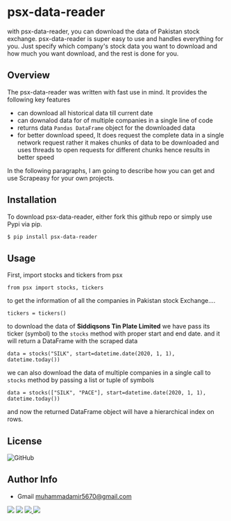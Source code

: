 # psx-data-reader
with psx-data-reader, you can download the data of Pakistan stock exchange. psx-data-reader is super easy to use and handles everything for you. Just specify which company's stock data you want to download and how much you want download, and the rest is done for you.

## Overview 
The psx-data-reader was written with fast use in mind. It provides the following key features

- can download all historical data till current date
- can downalod data for of multiple companies in a single line of code
- returns data `Pandas DataFrame` object for the downloaded data
- for better download speed, It does request the complete data in a single network request rather it makes chunks of data to be downloaded and uses threads to open requests for different chunks hence results in better speed

In the following paragraphs, I am going to describe how you can get and use Scrapeasy for your own projects.


## Installation

To download psx-data-reader, either fork this github repo or simply use Pypi via pip.

```bash
$ pip install psx-data-reader
```

## Usage

First, import stocks and tickers from psx

``
from psx import stocks, tickers
``

to get the information of all the companies in Pakistan stock Exchange....

```
tickers = tickers()
```


to download the data of **Siddiqsons Tin Plate Limited** we have pass its ticker (symbol) to the `stocks` method with proper start and end date. and it will return a DataFrame with the scraped data

```
data = stocks("SILK", start=datetime.date(2020, 1, 1), datetime.today())
```


we can also download the data of multiple companies in a single call to `stocks` method by passing a list or tuple of symbols


```
data = stocks(["SILK", "PACE"], start=datetime.date(2020, 1, 1), datetime.today())
```

and now the returned DataFrame object will have a hierarchical index on rows.


## License
![GitHub](https://img.shields.io/github/license/MuhammadAmir5670/psx-data-reader)

## Author Info
- Gmail [muhammadamir5670@gmail.com]()
<p align="left">
<a href = "https://www.linkedin.com/in/muhammad-amir-9826b71b5/"><img src="https://img.icons8.com/fluent/40/000000/linkedin.png"/></a>
<a href = "https://twitter.com/Daniyal60990408/"><img src="https://img.icons8.com/fluent/40/000000/twitter.png"/></a>
<a href="https://www.facebook.com/daniyal.abbasi.1610/">
<img src="https://img.icons8.com/fluent/40/000000/facebook-new.png">
</a>
<a href = "https://www.instagram.com/the_infamous_abbasi/"><img src="https://img.icons8.com/fluent/40/000000/instagram-new.png"/></a>
</p>

